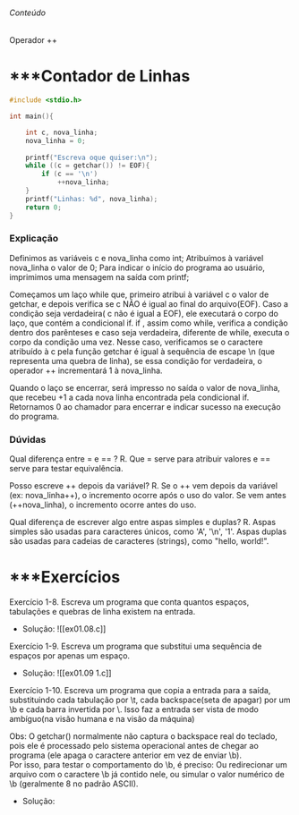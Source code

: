 ###### Conteúdo
Operador ++
# ***Contador de Linhas

```c
#include <stdio.h>

int main(){

    int c, nova_linha; 
    nova_linha = 0;
  
    printf("Escreva oque quiser:\n");
    while ((c = getchar()) != EOF){
        if (c == '\n')
            ++nova_linha;
    }
    printf("Linhas: %d", nova_linha);
    return 0;
}
```

### Explicação

Definimos as variáveis c e nova_linha como int;
Atribuímos à variável nova_linha o valor de 0;
Para indicar o início do programa ao usuário, imprimimos uma mensagem na saída com printf;

Começamos um laço while que, primeiro atribui à variável c o valor de getchar, e depois verifica se c NÃO é igual ao final do arquivo(EOF). Caso a condição seja verdadeira( c não é igual a EOF), ele executará o corpo do laço, que contém a condicional if. 
if , assim como while, verifica a condição dentro dos parênteses e caso seja verdadeira, diferente de while, executa o corpo da condição uma vez. Nesse caso, verificamos se o caractere atribuído à c pela função getchar é igual à sequência de escape \n (que representa uma quebra de linha), se essa condição for verdadeira, o operador ++ incrementará 1 à nova_linha.

Quando o laço se encerrar, será impresso no saída o valor de nova_linha, que recebeu +1 a cada nova linha encontrada pela condicional if.
Retornamos 0 ao chamador para encerrar e indicar sucesso na execução do programa.

### Dúvidas

Qual diferença entre = e == ?
R. Que = serve para atribuir valores e == serve para testar equivalência.

Posso escreve ++ depois da variável?
R. Se o ++ vem depois da variável (ex: nova_linha++), o incremento ocorre após o uso do valor. Se vem antes (++nova_linha), o incremento ocorre antes do uso.

Qual diferença de escrever algo entre aspas simples e duplas?
R. Aspas simples são usadas para caracteres únicos, como 'A', '\n', '1'. Aspas duplas são usadas para cadeias de caracteres (strings), como "hello, world!".
# ***Exercícios

Exercício 1-8. Escreva um programa que conta quantos espaços, tabulações e quebras de linha existem na entrada.

- Solução:
![[ex01.08.c]]

Exercício 1-9. Escreva um programa que substitui uma sequência de espaços por apenas um espaço.

- Solução:
![[ex01.09 1.c]]

Exercício 1-10. Escreva um programa que copia a entrada para a saída, substituindo cada tabulação por \t, cada backspace(seta de apagar) por um \b e cada barra invertida por \\. Isso faz a entrada ser vista de modo ambíguo(na visão humana e na visão da máquina)

Obs: O getchar() normalmente não captura o backspace real do teclado, pois ele é processado pelo sistema operacional antes de chegar ao programa (ele apaga o caractere anterior em vez de enviar \b).  
Por isso, para testar o comportamento do \b, é preciso:
Ou redirecionar um arquivo com o caractere \b já contido nele, ou simular o valor numérico de \b (geralmente 8 no padrão ASCII).

- Solução: